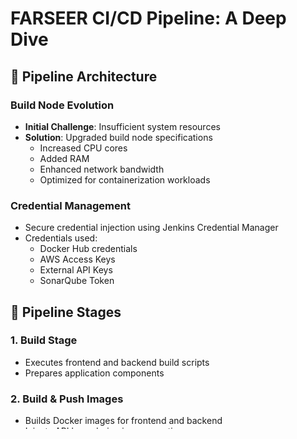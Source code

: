 # FARSEER CI/CD Pipeline: A Deep Dive

## 🚀 Pipeline Architecture

### Build Node Evolution
- **Initial Challenge**: Insufficient system resources
- **Solution**: Upgraded build node specifications
  - Increased CPU cores
  - Added RAM
  - Enhanced network bandwidth
  - Optimized for containerization workloads

### Credential Management
- Secure credential injection using Jenkins Credential Manager
- Credentials used:
  - Docker Hub credentials
  - AWS Access Keys
  - External API Keys
  - SonarQube Token

## 🔄 Pipeline Stages

### 1. Build Stage
- Executes frontend and backend build scripts
- Prepares application components

### 2. Build & Push Images
- Builds Docker images for frontend and backend
- Injects API keys during image creation
- Pushes images to Docker Hub
- Uses dynamic tagging (`:latest`)

### 3. Deployment Strategy
- **Branch-Based Deployment**
  - `production` → Production Environment
  - `qa` → Testing Environment
  - `develop` → Staging Environment
  - `feature/*` → Development Environment

### 4. Infrastructure as Code
- Uses Terraform for infrastructure provisioning
- Dynamically passes credentials
- Supports multiple environment configurations

## 🛡️ Security and Code Quality Assurance
- Integration of SonarQube for security vulnerability scanning and code quality analysis
- SonarQube checks for:
  - Security vulnerabilities (e.g., OWASP Top 10)
  - Code quality metrics (duplication, complexity, best practices)
  - Technical debt identification
- Quality gate enforcement to ensure code meets defined standards before deployment

## 🛡️ Additional Security & Optimization
- Secure credential management using Jenkins Credential Manager
- Automated cleanup of system resources
- Docker system pruning
- Git workspace cleaning

## 🔗 Webhook Integration
- Webhook created between Jenkins and GitHub repository
- Automatic pipeline trigger on code push
- Supports branch-specific workflows

<userStyle>Normal</userStyle>
